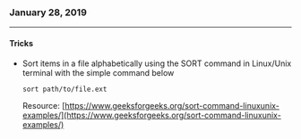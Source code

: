 ### January 28, 2019
---

#### Tricks
- Sort items in a file alphabetically using the SORT command in Linux/Unix terminal with the simple command below 
    ```
    sort path/to/file.ext
    ```
  Resource: [https://www.geeksforgeeks.org/sort-command-linuxunix-examples/](https://www.geeksforgeeks.org/sort-command-linuxunix-examples/) 

